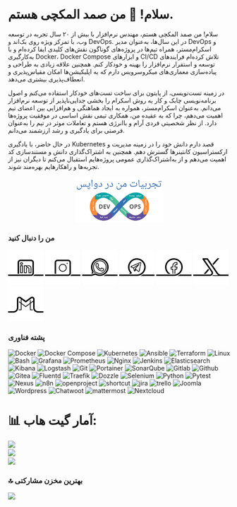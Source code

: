 # سلام! 👋 من صمد المکچی هستم.

سلام! من صمد المکچی هستم، مهندس نرم‌افزار با بیش از ۲۰ سال تجربه در توسعه وب، با تمرکز ویژه روی بک‌اند و DevOps. در این سال‌ها، به‌عنوان مدیر DevOps و اسکرام‌مستر، همراه تیم‌ها در پروژه‌های گوناگون نقش‌های کلیدی ایفا کرده‌ام و با به‌کارگیری Docker، Docker Compose و ابزارهای CI/CD تلاش کرده‌ام فرایندهای توسعه و استقرار نرم‌افزار را بهینه و خودکار کنم. همچنین علاقه زیادی به طراحی و پیاده‌سازی معماری‌های میکروسرویس دارم که به اپلیکیشن‌ها امکان مقیاس‌پذیری و انعطاف‌پذیری بیشتری می‌دهد.

در زمینه تست‌نویسی، از پایتون برای ساخت تست‌های خودکار استفاده می‌کنم و اصول برنامه‌نویسی چابک و کار به روش اسکرام را بخشی جدایی‌ناپذیر از توسعه نرم‌افزار می‌دانم. به‌عنوان اسکرام‌مستر، همواره به ایجاد هماهنگی و هم‌افزایی بین اعضای تیم اهمیت می‌دهم، چرا که به عقیده من، همکاری تیمی نقش اساسی در موفقیت پروژه‌ها دارد. از نظر شخصیتی فردی آرام و باانرژی هستم و تعاملات موثر در تیم را به‌عنوان فرصتی برای یادگیری و رشد ارزشمند می‌دانم.

در حال حاضر، با یادگیری Kubernetes قصد دارم دانش خود را در زمینه مدیریت و ارکستراسیون کانتینرها گسترش دهم. همچنین به اشتراک‌گذاری دانش و مستندسازی کد اهمیت می‌دهم و از به‌اشتراک‌گذاری عمومی پروژه‌هایم استقبال می‌کنم تا دیگران نیز از تجربه‌ها و راهکارهایم بهره‌مند شوند.


<p align="center">
  <a href="[https://example.com](https://github.com/samadelmakchi/devops)">
    <img src="devops.png" width="200" alt="تجربیات من در دواپس" title="تجربیات من در دواپس"/>
  </a>
</p>

[01]: https://www.linkedin.com/in/samad-elmakchi
[02]: https://www.instagram.com/samad.elmakchi
[03]: https://wa.me/989141189645
[04]: https://t.me/samadelmakchi
[05]: https://x.com/elmakchi
[06]: https://facebook.com/samad.elmakchi
[07]: mailto:samad.elmakchi@gmail.com
[10]: https://gitlab.com/samadelmakchi
[11]: https://github.com/samadelmakchi

[1.01]: social/linkedin.png (LinkedIn)
[1.02]: social/instagram.png (Instagram)
[1.03]: social/whatsapp.png (WhatsApp)
[1.04]: social/telegram.png (Telegram)
[1.05]: social/x.png (X)
[1.06]: social/facebook.png (Facebook)
[1.07]: social/gmail.png (Gmail)
[1.08]: social/pinterest.png (Pinterest)
[1.09]: social/youtube.png (Youtube)
[1.10]: social/gitlab.png (Gitlab)
[1.11]: social/github.png (Github)

### من را دنبال کنید
[![1.01]][01] [![1.02]][02] [![1.03]][03] [![1.04]][04] [![1.06]][06] [![1.05]][05] [![1.07]][07]

### پشته فناوری
![Docker](https://img.shields.io/badge/docker-%230db7ed.svg?style=for-the-badge&logo=docker&logoColor=white) 
![Docker Compose](https://img.shields.io/badge/Docker%20Compose-2496ED?style=for-the-badge&logo=docker&logoColor=white) 
![Kubernetes](https://img.shields.io/badge/kubernetes-%23326ce5.svg?style=for-the-badge&logo=kubernetes&logoColor=white) 
![Ansible](https://img.shields.io/badge/ansible-%231A1918.svg?style=for-the-badge&logo=ansible&logoColor=white) 
![Terraform](https://img.shields.io/badge/terraform-%235835CC.svg?style=for-the-badge&logo=terraform&logoColor=white) 
![Linux](https://img.shields.io/badge/Linux-FCC624?style=for-the-badge&logo=linux&logoColor=white) 
![Bash](https://img.shields.io/badge/Bash-4EAA25?style=for-the-badge&logo=gnubash&logoColor=white) 
![Grafana](https://img.shields.io/badge/Grafana-F46800?style=for-the-badge&logo=Grafana&logoColor=white) 
![Prometheus](https://img.shields.io/badge/Prometheus-%23E6522C?style=for-the-badge&logo=prometheus&logoColor=white) 
![Nginx](https://img.shields.io/badge/Nginx-%23009639.svg?style=for-the-badge&logo=nginx&logoColor=white) 
![Jenkins](https://img.shields.io/badge/Jenkins-%232C5263.svg?style=for-the-badge&logo=jenkins&logoColor=white) 
![Elasticsearch](https://img.shields.io/badge/-ElasticSearch-005571?style=for-the-badge&logo=elasticsearch&logoColor=white) 
![Kibana](https://img.shields.io/badge/Kibana-005571?style=for-the-badge&logo=Kibana&logoColor=white) 
![Logstash](https://img.shields.io/badge/-Logstash-A9A9A9?style=for-the-badge&logo=Logstash&logoColor=white) 
![Git](https://img.shields.io/badge/Git-e84d31?style=for-the-badge&logo=git&logoColor=white) 
![Portainer](https://img.shields.io/badge/Portainer-13b8f1?style=for-the-badge&logo=Portainer&logoColor=white) 
![SonarQube](https://img.shields.io/badge/sonarqube-4093c9?style=for-the-badge&logo=sonarqube&logoColor=white) 
![Gitlab](https://img.shields.io/badge/Gitlab-da4127?style=for-the-badge&logo=gitlab&logoColor=white) 
![Github](https://img.shields.io/badge/Github-000000?style=for-the-badge&logo=github&logoColor=white) 
![Gitea](https://img.shields.io/badge/gitea-5d9425?style=for-the-badge&logo=gitea&logoColor=white) 
![Fluentd](https://img.shields.io/badge/fluentd-66a7d2?style=for-the-badge&logo=fluentd&logoColor=white) 
![Traefik](https://img.shields.io/badge/traefik-e88e24?style=for-the-badge&logo=traefik&logoColor=white) 
![Dozzle](https://img.shields.io/badge/dozzle-f7d654?style=for-the-badge&logo=dozzle&logoColor=white) 
![Selenium](https://img.shields.io/badge/-selenium-CB02A?style=for-the-badge&logo=selenium&logoColor=white) 
![Python](https://img.shields.io/badge/python-3670A0?style=for-the-badge&logo=python&logoColor=white) 
![Pytest](https://img.shields.io/badge/Pytest-0A9EDC?style=for-the-badge&logo=pytest&logoColor=white) 
![Nexus](https://img.shields.io/badge/nexus-26ba7b?style=for-the-badge&logo=nexus&logoColor=white) 
![n8n](https://img.shields.io/badge/n8n-e2496d?style=for-the-badge&logo=n8n&logoColor=white) 
![openproject](https://img.shields.io/badge/openproject-0b72b3?style=for-the-badge&logo=openproject&logoColor=white) 
![shortcut](https://img.shields.io/badge/shortcut-74b6f0?style=for-the-badge&logo=shortcut&logoColor=white) 
![jira](https://img.shields.io/badge/jira-0051c9?style=for-the-badge&logo=jira&logoColor=white) 
![trello](https://img.shields.io/badge/trello-0864d2?style=for-the-badge&logo=trello&logoColor=white) 
![Joomla](https://img.shields.io/badge/Joomla-78ba4d?style=for-the-badge&logo=Joomla&logoColor=white) 
![Wordpress](https://img.shields.io/badge/Wordpress-2089b6?style=for-the-badge&logo=Wordpress&logoColor=white) 
![Chatwoot](https://img.shields.io/badge/Chatwoot-399fe9?style=for-the-badge&logo=Chatwoot&logoColor=white) 
![mattermost](https://img.shields.io/badge/mattermost-274275?style=for-the-badge&logo=mattermost&logoColor=white) 
![Nextcloud](https://img.shields.io/badge/nextcloud-007ec3?style=for-the-badge&logo=nextcloud&logoColor=white) 

# 📊 آمار گیت هاب:
![](https://github-readme-stats.vercel.app/api?username=samadelmakchi&theme=default&hide_border=false&include_all_commits=false&count_private=false)<br/>
![](https://nirzak-streak-stats.vercel.app/?user=samadelmakchi&theme=default&hide_border=false)<br/>
![](https://github-readme-stats.vercel.app/api/top-langs/?username=samadelmakchi&theme=default&hide_border=false&include_all_commits=false&count_private=false&layout=compact)

### 🔝 بهترین مخزن مشارکتی
![](https://github-contributor-stats.vercel.app/api?username=samadelmakchi&limit=5&theme=light&combine_all_yearly_contributions=true)

